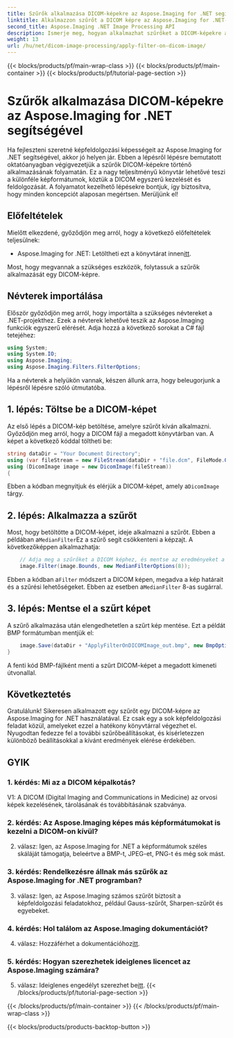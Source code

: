```yaml
---
title: Szűrők alkalmazása DICOM-képekre az Aspose.Imaging for .NET segítségével
linktitle: Alkalmazzon szűrőt a DICOM képre az Aspose.Imaging for .NET-ben
second_title: Aspose.Imaging .NET Image Processing API
description: Ismerje meg, hogyan alkalmazhat szűrőket a DICOM-képekre az Aspose.Imaging for .NET segítségével. Fokozza az orvosi képfeldolgozást könnyedén.
weight: 13
url: /hu/net/dicom-image-processing/apply-filter-on-dicom-image/
---
```


{{< blocks/products/pf/main-wrap-class >}}
{{< blocks/products/pf/main-container >}}
{{< blocks/products/pf/tutorial-page-section >}}

# Szűrők alkalmazása DICOM-képekre az Aspose.Imaging for .NET segítségével

Ha fejleszteni szeretné képfeldolgozási képességeit az Aspose.Imaging for .NET segítségével, akkor jó helyen jár. Ebben a lépésről lépésre bemutatott oktatóanyagban végigvezetjük a szűrők DICOM-képekre történő alkalmazásának folyamatán. Ez a nagy teljesítményű könyvtár lehetővé teszi a különféle képformátumok, köztük a DICOM egyszerű kezelését és feldolgozását. A folyamatot kezelhető lépésekre bontjuk, így biztosítva, hogy minden koncepciót alaposan megértsen. Merüljünk el!

## Előfeltételek

Mielőtt elkezdené, győződjön meg arról, hogy a következő előfeltételek teljesülnek:

-  Aspose.Imaging for .NET: Letöltheti ezt a könyvtárat innen[itt](https://releases.aspose.com/imaging/net/).

Most, hogy megvannak a szükséges eszközök, folytassuk a szűrők alkalmazását egy DICOM-képre.

## Névterek importálása

Először győződjön meg arról, hogy importálta a szükséges névtereket a .NET-projekthez. Ezek a névterek lehetővé teszik az Aspose.Imaging funkciók egyszerű elérését. Adja hozzá a következő sorokat a C# fájl tetejéhez:

```csharp
using System;
using System.IO;
using Aspose.Imaging;
using Aspose.Imaging.Filters.FilterOptions;
```

Ha a névterek a helyükön vannak, készen állunk arra, hogy beleugorjunk a lépésről lépésre szóló útmutatóba.

## 1. lépés: Töltse be a DICOM-képet

Az első lépés a DICOM-kép betöltése, amelyre szűrőt kíván alkalmazni. Győződjön meg arról, hogy a DICOM fájl a megadott könyvtárban van. A képet a következő kóddal töltheti be:

```csharp
string dataDir = "Your Document Directory";
using (var fileStream = new FileStream(dataDir + "file.dcm", FileMode.Open, FileAccess.Read))
using (DicomImage image = new DicomImage(fileStream))
{
```

 Ebben a kódban megnyitjuk és elérjük a DICOM-képet, amely a`DicomImage` tárgy.

## 2. lépés: Alkalmazza a szűrőt

 Most, hogy betöltötte a DICOM-képet, ideje alkalmazni a szűrőt. Ebben a példában a`MedianFilter`Ez a szűrő segít csökkenteni a képzajt. A következőképpen alkalmazhatja:

```csharp
    // Adja meg a szűrőket a DICOM képhez, és mentse az eredményeket a kimeneti útvonalra.
    image.Filter(image.Bounds, new MedianFilterOptions(8));
```

 Ebben a kódban a`Filter` módszert a DICOM képen, megadva a kép határait és a szűrési lehetőségeket. Ebben az esetben a`MedianFilter` 8-as sugárral.

## 3. lépés: Mentse el a szűrt képet

A szűrő alkalmazása után elengedhetetlen a szűrt kép mentése. Ezt a példát BMP formátumban mentjük el:

```csharp
    image.Save(dataDir + "ApplyFilterOnDICOMImage_out.bmp", new BmpOptions());
}
```

A fenti kód BMP-fájlként menti a szűrt DICOM-képet a megadott kimeneti útvonallal.

## Következtetés

Gratulálunk! Sikeresen alkalmazott egy szűrőt egy DICOM-képre az Aspose.Imaging for .NET használatával. Ez csak egy a sok képfeldolgozási feladat közül, amelyeket ezzel a hatékony könyvtárral végezhet el. Nyugodtan fedezze fel a további szűrőbeállításokat, és kísérletezzen különböző beállításokkal a kívánt eredmények elérése érdekében.

## GYIK

### 1. kérdés: Mi az a DICOM képalkotás?

V1: A DICOM (Digital Imaging and Communications in Medicine) az orvosi képek kezelésének, tárolásának és továbbításának szabványa.

### 2. kérdés: Az Aspose.Imaging képes más képformátumokat is kezelni a DICOM-on kívül?

2. válasz: Igen, az Aspose.Imaging for .NET a képformátumok széles skáláját támogatja, beleértve a BMP-t, JPEG-et, PNG-t és még sok mást.

### 3. kérdés: Rendelkezésre állnak más szűrők az Aspose.Imaging for .NET programban?

3. válasz: Igen, az Aspose.Imaging számos szűrőt biztosít a képfeldolgozási feladatokhoz, például Gauss-szűrőt, Sharpen-szűrőt és egyebeket.

### 4. kérdés: Hol találom az Aspose.Imaging dokumentációt?

 4. válasz: Hozzáférhet a dokumentációhoz[itt](https://reference.aspose.com/imaging/net/).

### 5. kérdés: Hogyan szerezhetek ideiglenes licencet az Aspose.Imaging számára?

 5. válasz: Ideiglenes engedélyt szerezhet be[itt](https://purchase.aspose.com/temporary-license/).
{{< /blocks/products/pf/tutorial-page-section >}}

{{< /blocks/products/pf/main-container >}}
{{< /blocks/products/pf/main-wrap-class >}}

{{< blocks/products/products-backtop-button >}}
